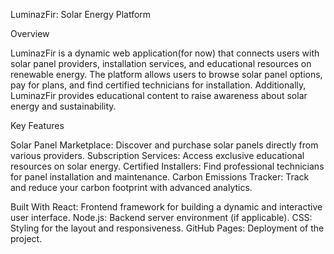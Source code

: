 LuminazFir: Solar Energy Platform


Overview

LuminazFir is a dynamic web application(for now) that connects users with solar panel providers, installation services, and educational resources on renewable energy. The platform allows users to browse solar panel options, pay for plans, and find certified technicians for installation. Additionally, LuminazFir provides educational content to raise awareness about solar energy and sustainability.


Key Features

Solar Panel Marketplace: Discover and purchase solar panels directly from various providers.
Subscription Services: Access exclusive educational resources on solar energy.
Certified Installers: Find professional technicians for panel installation and maintenance.
Carbon Emissions Tracker: Track and reduce your carbon footprint with advanced analytics.


Built With
React: Frontend framework for building a dynamic and interactive user interface.
Node.js: Backend server environment (if applicable).
CSS: Styling for the layout and responsiveness.
GitHub Pages: Deployment of the project.
